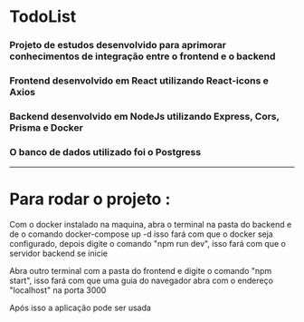 # TodoList

<h3>Projeto de estudos desenvolvido para aprimorar conhecimentos de integração entre o frontend e o backend</h3>
<h3>Frontend desenvolvido em React utilizando React-icons e Axios</h3>
<h3>Backend desenvolvido em NodeJs utilizando Express, Cors, Prisma e Docker</h3>
<h3>O banco de dados utilizado foi o Postgress</h3>
<hr>
<h1>Para rodar o projeto : </h1>
    <p>Com o docker instalado na maquina, abra o terminal na pasta do backend e de o comando docker-compose up -d isso fará com que o docker seja configurado, depois digite o comando "npm run dev", isso fará com que o servidor backend se inicie</p>
    <p>Abra outro terminal com a pasta do frontend e digite o comando "npm start", isso fará com que uma guia do navegador abra com o endereço "localhost" na porta 3000</p>
    <p>Após isso a aplicação pode ser usada</p>